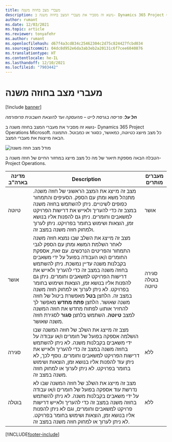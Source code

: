 ```yaml
---
title: מעברי מצב בחוזה משנה
description: נושא זה מסביר את מעברי המצב בחוזה משנה ב- Dynamics 365 Project Operations‏ Microsoft כאשר חוזה המשנה נוצר, מבוצע ונסגר.
author: rumant
ms.date: 12/03/2021
ms.topic: article
ms.reviewer: tonyafehr
ms.author: rumant
ms.openlocfilehash: d67f4a3cd834c25462304c2d75c824427fcbd034
ms.sourcegitcommit: 04dc8d952e6da3ab3eb2a20131c6f7cee6040876
ms.translationtype: HT
ms.contentlocale: he-IL
ms.lasthandoff: 12/10/2021
ms.locfileid: "7903442"
---
```

# <a name="state-transitions-on-a-subcontract"></a>מעברי מצב בחוזה משנה 

[!include [banner](../../includes/dataverse-preview.md)]

_**חל על**: פריסה בגרסת לייט – מהעסקה ועד להוצאת חשבונית פרופורמה_

נושא זה מסביר את מעברי המצב בחוזה משנה ב- Dynamics 365 Project Operations‏ Microsoft. כל מצב מיוצג כטיוטה, כמאושר, כסגור או כמבוטל. התמונה הבאה מייצגת את מעברי המצב.

![מודל מצב חוזה משנה](../media/SubconStates.png)  

הטבלה הבאה מספקת תיאור של מה כל מצב מייצג במחזור החיים של חוזה משנה ב- Project Operations.

| מדינה בארה"ב | Description | מעברים מותרים |
| --- | --- | --- |
| טיוטה | מצב זה מייצג את המצב הראשוני של חוזה משנה. מתנהל משא ומתן עם הספק. הסעיפים והתמחור כפופים לשינויים. ניתן להשתמש בחוזה משנה במצב זה כדי להעריך ולאייש את דרישות הפרויקט למשאבים וחומרים. ניתן גם להפנות אליו בנושא זמן, הוצאות ושימוש בחומר בפרויקט. ניתן לערוך ולמחוק חוזה משנה במצב זה. | אושר |
| אושר | מצב זה מייצג את השלב שבו נמצא חוזה משנה לאחר השלמת המשא ומתן עם הספק לגבי התמחור והפריטים הנרכשים. עם זאת, אספקת החומרים ו/או העבודה בפועל על ידי משאבים בקבלנות משנה עדיין נמשכת. ניתן להשתמש בחוזה משנה במצב זה כדי להעריך ולאייש את דרישות הפרויקט למשאבים וחומרים. ניתן גם להפנות אליו בנושא זמן, הוצאות ושימוש בחומר בפרויקט. לא ניתן לערוך או למחוק חוזה משנה במצב זה. הלחצן **בטל** מאפשרת ביטול של חוזה משנה שאושר. הלחצן **פתח מחדש** מאפשר לך לפתוח מחדש את חוזה המשנה uלהחזיר אותו למצב **טיוטה**. השתמש בלחצן **סגור** לסגירת חוזה משנה שאושר. | סגירה <br> בוטלה <br> טיוטה |
| סגירה | מצב זה מייצג את השלב של חוזה המשנה שבו הושלמה אספקה בפועל של חומרים ו/או עבודה על ידי משאבים בקבלנות משנה. לא ניתן להשתמש בחוזה משנה במצב זה כדי להעריך ולאייש את דרישות הפרויקט למשאבים וחומרים. נוסף לכך, לא ניתן עוד להפנות אליו בנושא זמן, הוצאות ושימוש בחומר בפרויקט. לא ניתן לערוך או למחוק חוזה משנה במצב זה. | ללא |
| בוטלה | מצב זה מייצג את השלב של חוזה המשנה שבו לא נדרשת עוד אספקה בפועל של חומרים ו/או עבודה על ידי משאבים בקבלנות משנה. לא ניתן להשתמש בחוזה משנה במצב זה כדי להעריך ולאייש דרישות פרויקט למשאבים וחומרים, וגם לא ניתן להפנות אליו בנושא זמן, הוצאות ושימוש בחומר בפרויקט. לא ניתן לערוך או למחוק חוזה משנה במצב זה. | ללא |


[!INCLUDE[footer-include](../../includes/footer-banner.md)]
